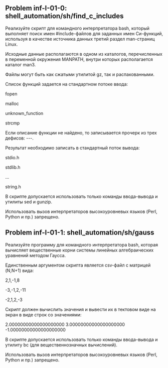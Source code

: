 Problem inf-I-01-0: shell_automation/sh/find_c_includes
---
Реализуйте скрипт для командного интерпретатора bash, который выполняет поиск имен #include-файлов для заданных имен Си-функций, используя в качестве источника данных третий раздел man-страниц Linux.

Исходные данные располагаются в одном из каталогов, перечисленных в переменной окружения MANPATH, внутри которых располагается каталог man3.

Файлы могут быть как сжатыми утилитой gz, так и распакованными.

Список функций задается на стандартном потоке ввода:

fopen

malloc

unknown_function

strcmp

Если описание функции не найдено, то записывается прочерк из трех дефисов: ---.

Результат необходимо записать в стандартный поток вывода:

stdio.h

stdlib.h

...

string.h

В скрипте допускается использовать только команды ввода-вывода и утилиты sed и gunzip.

Использовать вызов интерпретаторов высокоуровневых языков (Perl, Python и пр.) запрещено.

Problem inf-I-01-1: shell_automation/sh/gauss
---
Реализуйте программу для командного интерпретатора bash, которая вычисляет вещественные корни системы линейных алгебраических уравнений методом Гаусса.

Единственным аргументом скрипта является csv-файл c матрицей (N,N+1) вида:

2,1,-1,8

-3,-1,2,-11

-2,1,2,-3

Скрипт должен вычислить значения и вывести их в тектовом виде на экран в виде строк со значениями:

2.00000000000000000000
3.00000000000000000000
-1.00000000000000000000

В скрипте допускается использовать только команды ввода-вывода и утилиту bc (для вещественнозначных вычислений).

Использовать вызов интерпретаторов высокоуровневых языков (Perl, Python и пр.) запрещено.
